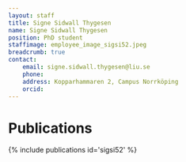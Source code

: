 ```yaml
---
layout: staff
title: Signe Sidwall Thygesen
name: Signe Sidwall Thygesen
position: PhD student
staffimage: employee_image_sigsi52.jpeg
breadcrumb: true
contact:
    email: signe.sidwall.thygesen@liu.se
    phone: 
    address: Kopparhammaren 2, Campus Norrköping
    orcid: 
---
```


# Publications
{% include publications id='sigsi52' %}
